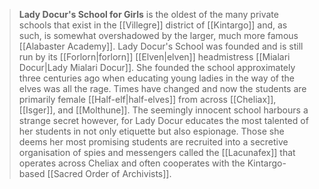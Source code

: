 > **Lady Docur's School for Girls** is the oldest of the many private schools that exist in the [[Villegre]] district of [[Kintargo]] and, as such, is somewhat overshadowed by the larger, much more famous [[Alabaster Academy]]. Lady Docur's School was founded and is still run by its [[Forlorn|forlorn]] [[Elven|elven]] headmistress [[Mialari Docur|Lady Mialari Docur]]. She founded the school approximately three centuries ago when educating young ladies in the way of the elves was all the rage. Times have changed and now the students are primarily female [[Half-elf|half-elves]] from across [[Cheliax]], [[Isger]], and [[Molthune]]. The seemingly innocent school harbours a strange secret however, for Lady Docur educates the most talented of her students in not only etiquette but also espionage. Those she deems her most promising students are recruited into a secretive organisation of spies and messengers called the [[Lacunafex]] that operates across Cheliax and often cooperates with the Kintargo-based [[Sacred Order of Archivists]].









